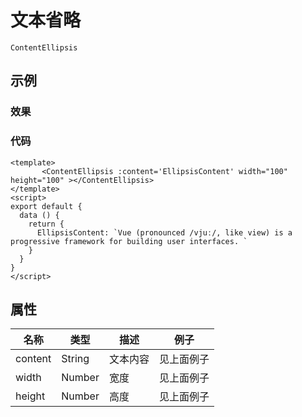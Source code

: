 # 文本省略
`ContentEllipsis`   
## 示例  
### 效果  

<Demo>
  <ContentEllipsisDemo/>
</Demo>

### 代码  
```vue
<template>
       <ContentEllipsis :content='EllipsisContent' width="100" height="100" ></ContentEllipsis>
</template>
<script>
export default {
  data () {
    return {
      EllipsisContent: `Vue (pronounced /vjuː/, like view) is a progressive framework for building user interfaces. `
    }
  }
}
</script>

```

## 属性  
| 名称 | 类型 | 描述 | 例子 |  
| ---- | ---- | ---- | ---- |
| content | String | 文本内容 |见上面例子 |
| width | Number | 宽度 |见上面例子 |
| height | Number | 高度 |见上面例子 |
<Comment />